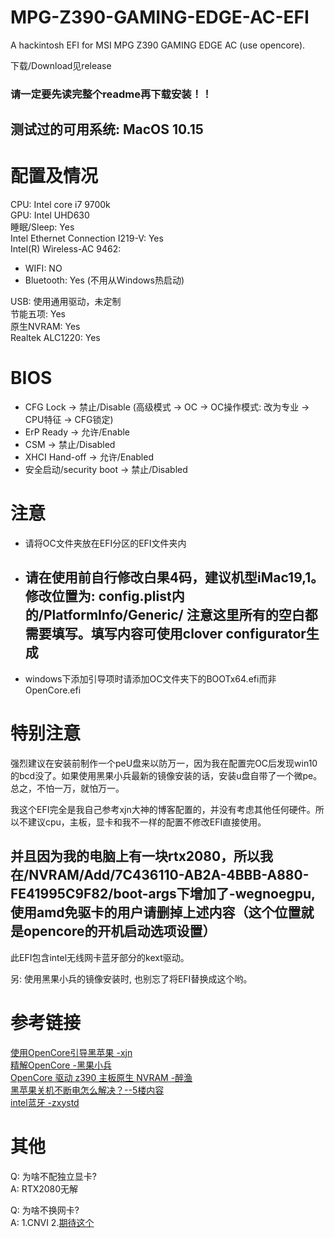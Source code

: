 # MPG-Z390-GAMING-EDGE-AC-EFI
A hackintosh EFI for MSI MPG Z390 GAMING EDGE AC (use opencore).

下载/Download见release 
### 请一定要先读完整个readme再下载安装！！

## 测试过的可用系统: MacOS 10.15

# 配置及情况
CPU: Intel core i7 9700k <br>
GPU: Intel UHD630 <br>
睡眠/Sleep: Yes <br>
Intel Ethernet Connection I219-V: Yes <br>
Intel(R) Wireless-AC 9462: 
- WIFI: NO
- Bluetooth: Yes (不用从Windows热启动) <br>

USB: 使用通用驱动，未定制 <br>
节能五项: Yes <br>
原生NVRAM: Yes <br>
Realtek ALC1220: Yes

# BIOS
- CFG Lock -> 禁止/Disable (高级模式 -> OC -> OC操作模式: 改为专业 -> CPU特征 -> CFG锁定)
- ErP Ready -> 允许/Enable
- CSM -> 禁止/Disabled
- XHCI Hand-off -> 允许/Enabled
- 安全启动/security boot -> 禁止/Disabled

# 注意
- 请将OC文件夹放在EFI分区的EFI文件夹内
- ## 请在使用前自行修改白果4码，建议机型iMac19,1。修改位置为: config.plist内的/PlatformInfo/Generic/ 注意这里所有的空白都需要填写。填写内容可使用clover configurator生成
- windows下添加引导项时请添加OC文件夹下的BOOTx64.efi而非OpenCore.efi

# 特别注意
强烈建议在安装前制作一个peU盘来以防万一，因为我在配置完OC后发现win10的bcd没了。如果使用黑果小兵最新的镜像安装的话，安装u盘自带了一个微pe。总之，不怕一万，就怕万一。<br>

我这个EFI完全是我自己参考xjn大神的博客配置的，并没有考虑其他任何硬件。所以不建议cpu，主板，显卡和我不一样的配置不修改EFI直接使用。<br>
## 并且因为我的电脑上有一块rtx2080，所以我在/NVRAM/Add/7C436110-AB2A-4BBB-A880-FE41995C9F82/boot-args下增加了-wegnoegpu,使用amd免驱卡的用户请删掉上述内容（这个位置就是opencore的开机启动选项设置）

此EFI包含intel无线网卡蓝牙部分的kext驱动。<br>

另: 使用黑果小兵的镜像安装时, 也别忘了将EFI替换成这个哟。

# 参考链接
[使用OpenCore引导黑苹果 -xjn](https://blog.xjn819.com/?p=543) <br>
[精解OpenCore -黑果小兵](https://blog.daliansky.net/OpenCore-BootLoader.html) <br>
[OpenCore 驱动 z390 主板原生 NVRAM -醉渔](https://blog.zuiyu1818.cn/posts/z390_NVRAM.html) <br>
[黑苹果关机不断电怎么解决？--5楼内容](http://bbs.pcbeta.com/viewthread-1793291-1-1.html) <br>
[intel蓝牙 -zxystd](https://github.com/zxystd/IntelBluetoothFirmware)

# 其他
Q: 为啥不配独立显卡? <br>
A: RTX2080无解

Q: 为啥不换网卡? <br>
A: 1.CNVI 2.[期待这个](https://github.com/zxystd/itlwm)
